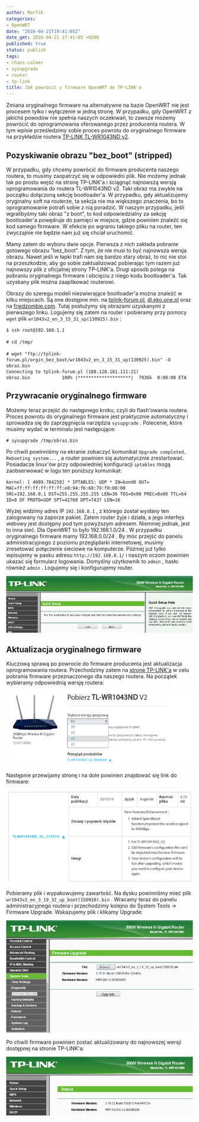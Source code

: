 ```yaml
---
author: Morfik
categories:
- OpenWRT
date: "2016-04-21T19:41:05Z"
date_gmt: 2016-04-21 17:41:05 +0200
published: true
status: publish
tags:
- chaos-calmer
- sysupgrade
- router
- tp-link
title: Jak powrócić z firmware OpenWRT do TP-LINK'a
---
```


Zmiana oryginalnego firmware na alternatywne na bazie OpenWRT nie jest procesem tylko i wyłączenie w
jedną stronę. W przypadku, gdy OpenWRT z jakichś powodów nie spełnia naszych oczekiwań, to zawsze
możemy powrócić do oprogramowania oferowanego przez producenta routera. W tym wpisie prześledzimy
sobie proces powrotu do oryginalnego firmware na przykładzie routera [TP-LINK TL-WR1043ND
v2](http://www.tp-link.com.pl/products/details/TL-WR1043ND.html).

<!--more-->
## Pozyskiwanie obrazu "bez_boot" (stripped)

W przypadku, gdy chcemy powrócić do firmware producenta naszego routera, to musimy zaopatrzyć się w
odpowiedni plik. Nie możemy jednak tak po prostu wejść na stronę TP-LINK'a i ściągnąć najnowszą
wersją oprogramowania do routera TL-WR1043ND v2. Taki obraz ma zwykle na początku dołączoną sekcję
bootloader'a. W przypadku, gdy aktualizujemy oryginalny soft na routerze, ta sekcja nie ma większego
znaczenia, bo to oprogramowanie potrafi sobie z nią poradzić. W naszym przypadku, jeśli wgralibyśmy
taki obraz "z boot", to kod odpowiedzialny za sekcję bootloader'a powędruje do pamięci w miejsce,
gdzie powinien znaleźć się kod samego firmware. W efekcie po wgraniu takiego pliku na router, ten
zwyczajnie nie będzie nam już się chciał uruchomić.

Mamy zatem do wyboru dwie opcje. Pierwsza z nich zakłada pobranie gotowego obrazu "bez_boot". Z
tym, że nie musi to być najnowsza wersja obrazu. Nawet jeśli w łapki trafi nam się bardzo stary
obraz, to nic nie stoi na przeszkodzie, aby go sobie zaktualizować pobierając tym razem już
najnowszy plik z oficjalnej strony TP-LINK'a. Drugi sposób polega na pobraniu oryginalnego firmware
i obcięciu z niego kodu bootloader'a. Tak uzyskany plik można zaaplikować routerowi.

Obrazy do szeregu modeli niezwierające bootloader'a można znaleźć w kilku miejscach. Są one dostępne
min. na [tplink-forum.pl](ftp://tplink-forum.pl/orgin_bez_boot/),
[dl.eko.one.pl](http://dl.eko.one.pl/orig/) oraz na
[friedzombie.com](http://www.friedzombie.com/tplink-stripped-firmware/). Tutaj posłużymy się
obrazami uzyskanymi z pierwszego linku. Logujemy się zatem na router i pobieramy przy pomocy `wget`
plik `wr1043v2_en_3_15_31_up(130925).bin` :

    $ ssh root@192.168.1.1

    # cd /tmp/

    # wget "ftp://tplink-forum.pl/orgin_bez_boot/wr1043v2_en_3_15_31_up(130925).bin" -O obraz.bin
    Connecting to tplink-forum.pl (188.128.181.111:21)
    obraz.bin            100% |********************|  7936k  0:00:00 ETA

## Przywracanie oryginalnego firmware

Możemy teraz przejść do następnego kroku, czyli do flash'owania routera. Proces powrotu do
oryginalnego firmware jest praktycznie automatyczny i sprowadza się do zaprzęgnięcia narzędzia
`sysupgrade` . Polecenie, które musimy wydać w terminalu jest następujące:

    # sysupgrade /tmp/obraz.bin

Po chwili powinniśmy na ekranie zobaczyć komunikat `Upgrade completed, Rebooting system...` , a
router powinien się automatycznie zrestartować. Posiadacze linux'ów przy odpowiedniej konfiguracji
`iptables` mogą zaobserwować w logu ten poniższy
    komunikat:

    kernel: [ 4089.784250] * IPTABLES: UDP * IN=bond0 OUT= MAC=ff:ff:ff:ff:ff:ff:e8:94:f6:68:79:f0:08:00
    SRC=192.168.0.1 DST=255.255.255.255 LEN=36 TOS=0x00 PREC=0x00 TTL=64 ID=0 DF PROTO=UDP SPT=42760 DPT=7437 LEN=16

Wyżej widzimy adres IP `192.168.0.1` , z którego został wysłany ten zalogowany na zaporze pakiet.
Zatem router żyje i działa, a jego interfejs webowy jest dostępny pod tym powyższym adresem.
Niemniej jednak, jest to inna sieć. Dla OpenWRT to było 192.168.1.0/24 . W przypadku oryginalnego
firmware mamy 192.168.0.0/24 . By móc przejść do panelu administracyjnego z poziomu przeglądarki
internetowej, musimy zresetować połączenie sieciowe na komputerze. Później już tylko wpisujemy w
pasku adresu `http://192.168.0.1/` i naszym oczom powinien ukazać się formularz logowania. Domyślny
użytkownik to `admin` , hasło również `admin` . Logujemy się i konfigurujemy router.

![](/img/2016/04/1.tp-link-router-openwrt-firmware.png#huge)

## Aktualizacja oryginalnego firmware

Kluczową sprawą po powrocie do firmware producenta jest aktualizacja oprogramowania routera.
Przechodzimy zatem na [stronę TP-LINK'a](http://www.tp-link.com.pl/download-center.html) w celu
pobrania firmware przeznaczonego dla naszego routera. Na początek wybieramy odpowiednią wersję
routera:

![](/img/2016/04/2.tp-link-router-openwrt-firmware.png#huge)

Następnie przewijamy stronę i na dole powinien znajdować się link do firmware:

![](/img/2016/04/3.tp-link-router-openwrt-firmware.png#huge)

Pobieramy plik i wypakowujemy zawartość. Na dysku powinniśmy mieć plik
`wr1043v2_en_3_19_32_up_boot(150910).bin` . Wracamy teraz do panelu administracyjnego routera i
przechodzimy kolejno do System Tools -> Firmware Upgrade. Wskazujemy plik i klikamy Upgrade:

![](/img/2016/04/4.tp-link-router-openwrt-firmware.png#huge)

Po chwili firmware powinien zostać aktualizowany do najnowszej wersji dostępnej na stronie
TP-LINK'a:

![](/img/2016/04/5.tp-link-router-openwrt-firmware.png#huge)
